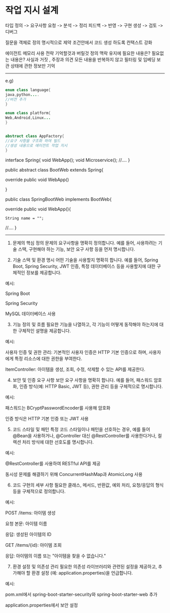 # 작업 지시 설계

타입 정의 -> 요구사항 요청 -> 분석 -> 정리
피드백 -> 반영 -> 구현 생성 -> 검토 -> 디버그

질문을 객체로 정의
명시적으로 제약 조건안에서 코드 생성 하도록 컨택스트 강화

에이전트 메모리 사용 전략
기억할것과 버릴것 정의
맥락 유지에 필요한 내용은?
필요없는 내용은?
  사실과 거짓 , 주장과 의견 
 모든 내용을 반복하지 않고 필터링 및 임베딩 보관
 상태에 관한 정보만 기억 

---

e.g)

```java
enum class language{
java,python....
//버전 추가
}
```

```java
enum class platform{
Web,Android,Linux...
}
```

```java

abstract class AppFactory{
//요구 사항을 구조화 하여 빌드
//생성 내용으로 에이전트 작업 지시
}

```
interface Spring{
void WebApp();
void Microservice();
//....
}

public abstract class BootWeb extends Spring{

override public void WebApp()

}

public class SpringBootWeb implements BootWeb{

override public void WebApp(){
    
    String name = "";
  //....
}

---



1. 문제의 핵심 정의
   문제의 요구사항을 명확히 정의합니다. 예를 들어, 사용하려는 기술 스택, 구현해야 하는 기능, 보안 요구 사항 등을 먼저 명시합니다.

2. 기술 스택 및 환경 명시
   어떤 기술을 사용할지 명확히 합니다. 예를 들어, Spring Boot, Spring Security, JWT 인증, 특정 데이터베이스 등을 사용할지에 대한 구체적인 정보를 제공합니다.

예시:

Spring Boot

Spring Security

MySQL 데이터베이스 사용

3. 기능 정의 및 흐름
   필요한 기능을 나열하고, 각 기능이 어떻게 동작해야 하는지에 대한 구체적인 설명을 제공합니다.

예시:

사용자 인증 및 권한 관리: 기본적인 사용자 인증은 HTTP 기본 인증으로 하며, 사용자에게 특정 리소스에 대한 권한을 부여한다.

ItemController: 아이템을 생성, 조회, 수정, 삭제할 수 있는 API를 제공한다.

4. 보안 및 인증 요구 사항
   보안 요구 사항을 명확히 합니다. 예를 들어, 패스워드 암호화, 인증 방식(예: HTTP Basic, JWT 등), 권한 관리 등을 구체적으로 명시합니다.

예시:

패스워드는 BCryptPasswordEncoder를 사용해 암호화

인증 방식은 HTTP 기본 인증 또는 JWT 사용

5. 코드 스타일 및 패턴
   특정 코드 스타일이나 패턴을 선호하는 경우, 예를 들어 @Bean을 사용하거나, @Controller 대신 @RestController를 사용한다거나, 컬렉션 처리 방식에 대한 선호도를 명시합니다.

예시:

@RestController를 사용하여 RESTful API를 제공

동시성 문제를 해결하기 위해 ConcurrentHashMap과 AtomicLong 사용

6. 코드 구현의 세부 사항
   필요한 클래스, 메서드, 반환값, 예외 처리, 요청/응답의 형식 등을 구체적으로 정의합니다.

예시:

POST /items: 아이템 생성

요청 본문: 아이템 이름

응답: 생성된 아이템의 ID

GET /items/{id}: 아이템 조회

응답: 아이템의 이름 또는 "아이템을 찾을 수 없습니다."

7. 환경 설정 및 의존성 관리
   필요한 의존성 라이브러리와 관련된 설정을 제공하고, 추가해야 할 환경 설정 (예: application.properties)을 언급합니다.

예시:

pom.xml에서 spring-boot-starter-security와 spring-boot-starter-web 추가

application.properties에서 보안 설정
